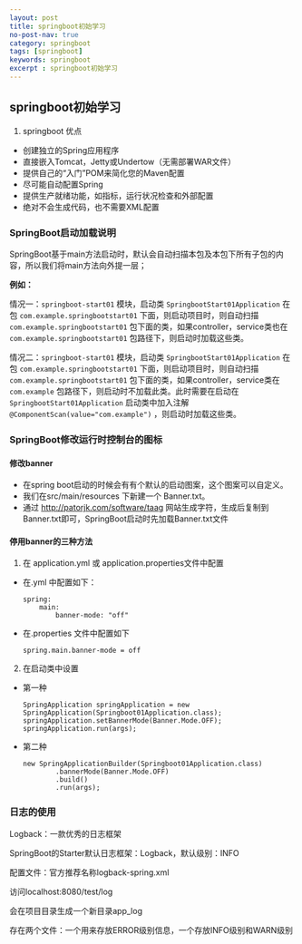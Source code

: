 ```yaml
---
layout: post
title: springboot初始学习
no-post-nav: true
category: springboot
tags: [springboot]
keywords: springboot
excerpt : springboot初始学习
---
```


## springboot初始学习
1. springboot 优点
* 创建独立的Spring应用程序
* 直接嵌入Tomcat，Jetty或Undertow（无需部署WAR文件）
* 提供自己的“入门”POM来简化您的Maven配置
* 尽可能自动配置Spring
* 提供生产就绪功能，如指标，运行状况检查和外部配置
* 绝对不会生成代码，也不需要XML配置

### SpringBoot启动加载说明

SpringBoot基于main方法启动时，默认会自动扫描本包及本包下所有子包的内容，所以我们将main方法向外提一层；

**例如：**

情况一：`springboot-start01` 模块，启动类 `SpringbootStart01Application` 在包 `com.example.springbootstart01` 下面，则启动项目时，则自动扫描 `com.example.springbootstart01` 包下面的类，如果controller，service类也在 `com.example.springbootstart01` 包路径下，则启动时加载这些类。

情况二：`springboot-start01` 模块，启动类 `SpringbootStart01Application` 在包 `com.example.springbootstart01` 下面，则启动项目时，则自动扫描 `com.example.springbootstart01` 包下面的类，如果controller，service类在 `com.example` 包路径下，则启动时不加载此类。此时需要在启动在 `SpringbootStart01Application` 启动类中加入注解 `@ComponentScan(value="com.example")` ，则启动时加载这些类。

### SpringBoot修改运行时控制台的图标
#### 修改banner
- 在spring boot启动的时候会有有个默认的启动图案，这个图案可以自定义。
- 我们在src/main/resources 下新建一个 Banner.txt。
- 通过 http://patorjk.com/software/taag 网站生成字符，生成后复制到Banner.txt即可，SpringBoot启动时先加载Banner.txt文件

#### 停用banner的三种方法
1. 在 application.yml 或 application.properties文件中配置
- 在.yml 中配置如下：
    ```
    spring:
        main:
            banner-mode: "off"
    ```
- 在.properties 文件中配置如下
    ```
    spring.main.banner-mode = off
    ```
2. 在启动类中设置
- 第一种
    ```
    SpringApplication springApplication = new SpringApplication(Springboot01Application.class);
    springApplication.setBannerMode(Banner.Mode.OFF);
    springApplication.run(args);
    ```
- 第二种
    ```
    new SpringApplicationBuilder(Springboot01Application.class)
            .bannerMode(Banner.Mode.OFF)
            .build()
            .run(args);
    ```
    
### 日志的使用
    
Logback：一款优秀的日志框架
    
SpringBoot的Starter默认日志框架：Logback，默认级别：INFO
    
配置文件：官方推荐名称logback-spring.xml
    
访问localhost:8080/test/log
    
会在项目目录生成一个新目录app_log
    
存在两个文件：一个用来存放ERROR级别信息，一个存放INFO级别和WARN级别
    
    
   

